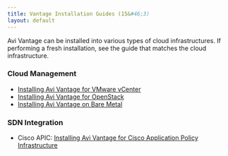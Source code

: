```yaml
---
title: Vantage Installation Guides (15&#46;3)
layout: default
---
```

Avi Vantage can be installed into various types of cloud infrastructures. If performing a fresh installation, see the guide that matches the cloud infrastructure.

### Cloud Management

* <a href="/2016/01/25/deploying-avi-vantage-for-vmware-vcenter-2/">Installing Avi Vantage for VMware vCenter</a>
* <a href="/2016/02/02/installing-avi-vantage-for-openstack-2/">Installing Avi Vantage for OpenStack</a>
* <a href="/2016/01/29/installing-avi-vantage-on-bare-metal-2/">Installing Avi Vantage on Bare Metal</a> 

### SDN Integration

* Cisco APIC: <a href="/2016/01/20/installing-avi-vantage-for-cisco-application-policy-infrastructure/">Installing Avi Vantage for Cisco Application Policy Infrastructure</a> 